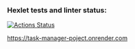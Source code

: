 ### Hexlet tests and linter status:
[![Actions Status](https://github.com/3FANG/python-django-developer-project-52/actions/workflows/hexlet-check.yml/badge.svg)](https://github.com/3FANG/python-django-developer-project-52/actions)

https://task-manager-poject.onrender.com
